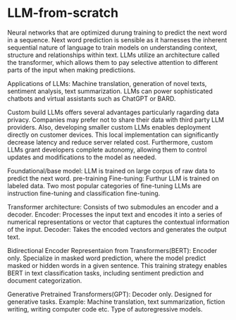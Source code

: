 # LLM-from-scratch
Neural networks that are optimized durung training to predict the next word in a sequence. Next word prediction is sensible as it harnesses the inherent sequential nature of language to train models on understanding context, structure and relationships within text. LLMs utilize an architecture called the transformer, which allows them to pay selective attention to different parts of the input when making predictiions.

Applications of LLMs: Machine translation, generation of novel texts, sentiment analysis, text summarization.
LLMs can power sophisticated chatbots and virtual assistants such as ChatGPT or BARD.

Custom build LLMs offers several advantages particularly ragarding data privacy. Companies may prefer not to share their data with third party LLM providers. Also, developing smaller custom LLMs enables deployment directly on customer devices. This local implementation can significantly decrease latency and reduce server related cost. Furthermore, custom LLMs grant developers complete autonomy, allowing them to control updates and modifications to the model as needed.

Foundational/base model: LLM is trained on large corpus of raw data to predict the next word. pre-training
Fine-tuning: Furthur LLM is trained on labeled data. Two most popular categories of fine-tuning LLMs are instruction fine-tuning and classification fine-tuning.

Transformer architecture: Consists of two submodules an encoder and a decoder.
Encoder: Processes the input text and encodes it into a series of numerical representations or vector that captures the contextual information of the input.
Decoder: Takes the encoded vectors and generates the output text.

Bidirectional Encoder Representaion from Transformers(BERT): Encoder only. Specialize in masked word prediction, where the model predict masked or hidden words in a given sentence. This training strategy enables BERT in text classification tasks, including sentiment prediction and document categorization.


Generative Pretrained Transformers(GPT): Decoder only. Designed for generative tasks. Example: Machine translation, text summarization, fiction writing, writing computer code etc. Type of autoregressive models.
